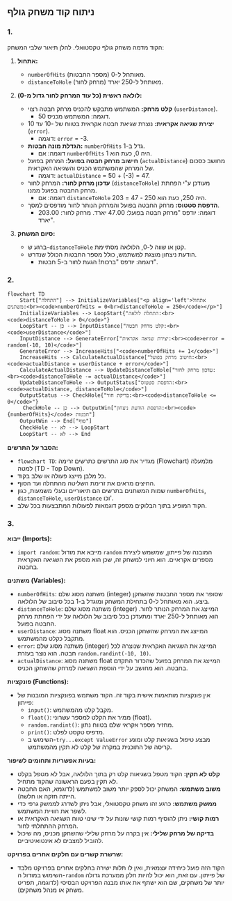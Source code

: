 ## ניתוח קוד משחק גולף

### 1. <algorithm>

הקוד מדמה משחק גולף טקסטואלי. להלן תיאור שלבי המשחק:

1.  **אתחול:**
    *   `numberOfHits` (מספר החבטות) מאותחל ל-0.
    *   `distanceToHole` (מרחק לחור) מאותחל ל-250 יארד.

2.  **לולאה ראשית (כל עוד המרחק לחור גדול מ-0):**
    *   **קלט מרחק:** המשתמש מתבקש להכניס מרחק חבטה רצוי (`userDistance`).
        *   דוגמה: המשתמש מכניס 50.
    *   **יצירת שגיאה אקראית:** נוצרת שגיאת חבטה אקראית בטווח של -10 עד 10 (`error`).
        *   דוגמה: `error` = -3.
    *   **הגדלת מונה חבטות:** `numberOfHits` גדל ב-1.
        *   דוגמה: אם `numberOfHits` היה 0, כעת הוא 1.
    *   **חישוב מרחק חבטה בפועל:** המרחק בפועל (`actualDistance`) מחושב כסכום של המרחק שהמשתמש הכניס והשגיאה האקראית.
        *   דוגמה: `actualDistance` = 50 + (-3) = 47.
    *   **עדכון מרחק לחור:** המרחק לחור (`distanceToHole`) מעודכן ע"י הפחתת מרחק החבטה בפועל ממנו.
        *   דוגמה: אם `distanceToHole` היה 250, כעת הוא 250 - 47 = 203.
    *   **הדפסת סטטוס:** מרחק החבטה בפועל והמרחק הנותר לחור מודפסים למסך.
        *   דוגמה: יודפס "מרחק חבטה בפועל: 47.00 יארד. מרחק לחור: 203.00 יארד".

3.  **סיום המשחק:**
    *   ברגע ש-`distanceToHole` קטן או שווה ל-0, הלולאה מסתיימת.
    *   הודעת ניצחון מוצגת למשתמש, כולל מספר החבטות הכולל שנדרש.
        *   דוגמה: יודפס "ברכות! הגעת לחור ב-5 חבטות".

### 2. <mermaid>

```mermaid
flowchart TD
    Start["התחלה"] --> InitializeVariables["<p align='left'>אתחול משתנים:<br><code>numberOfHits = 0<br>distanceToHole = 250</code></p>"]
    InitializeVariables --> LoopStart{"התחלת לולאה:<br><code>distanceToHole > 0</code>"}
    LoopStart -- כן --> InputDistance["קלט מרחק חבטה:<br><code>userDistance</code>"]
    InputDistance --> GenerateError["יצירת שגיאה אקראית:<br><code>error = random(-10, 10)</code>"]
    GenerateError --> IncreaseHits["<code>numberOfHits += 1</code>"]
    IncreaseHits --> CalculateActualDistance["חישוב מרחק בפועל:<br><code>actualDistance = userDistance + error</code>"]
    CalculateActualDistance --> UpdateDistanceToHole["עדכון מרחק לחור:<br><code>distanceToHole -= actualDistance</code>"]
    UpdateDistanceToHole --> OutputStatus["הדפסת סטטוס:<br><code>actualDistance, distanceToHole</code>"]
    OutputStatus --> CheckHole{"בדיקת חור:<br><code>distanceToHole <= 0</code>"}
     CheckHole -- כן --> OutputWin["הדפסת הודעת ניצחון:<br><code>{numberOfHits}</code> חבטות"]
    OutputWin --> End["סוף"]
    CheckHole -- לא --> LoopStart
    LoopStart -- לא --> End
```

**הסבר על התרשים:**

*   `flowchart TD`: מגדיר את סוג התרשים כתרשים זרימה (Flowchart) מלמעלה למטה (TD - Top Down).
*   כל מלבן מייצג פעולה או שלב בקוד.
*   החיצים מראים את זרימת השליטה מהתחלה ועד הסוף.
*   שמות המשתנים בתרשים הם תיאוריים ובעלי משמעות, כגון `numberOfHits`, `distanceToHole`, `userDistance` וכו'.
*   הקוד המופיע בתוך הבלוקים מספק דוגמאות לפעולות המתבצעות בכל שלב.

### 3. <explanation>

**ייבוא (Imports):**

*   `import random`: מייבא את מודול `random` המובנה של פייתון, שמשמש ליצירת מספרים אקראיים. הוא חיוני למשחק זה, שכן הוא מספק את השגיאה האקראית בחבטה.

**משתנים (Variables):**

*   `numberOfHits`: משתנה מסוג שלם (integer) שסופר את מספר החבטות שהשחקן ביצע. הוא מאותחל ל-0 בתחילת המשחק ומוגדל ב-1 בכל סיבוב של הלולאה.
*   `distanceToHole`: משתנה מסוג שלם (integer) המייצג את המרחק הנותר לחור. הוא מאותחל ל-250 יארד ומתעדכן בכל סיבוב של הלולאה על ידי הפחתת מרחק החבטה בפועל.
*   `userDistance`: משתנה מסוג float המייצג את המרחק שהשחקן הכניס. הוא מתקבל כקלט מהמשתמש.
*   `error`: משתנה מסוג שלם (integer) המייצג את השגיאה האקראית שנוצרה לכל חבטה. הוא נוצר בעזרת `random.randint(-10, 10)`.
*   `actualDistance`: משתנה מסוג float המייצג את המרחק בפועל שהכדור התקדם בחבטה. הוא מחושב על ידי הוספת השגיאה למרחק שהשחקן הכניס.

**פונקציות (Functions):**

*   אין פונקציות מותאמות אישית בקוד זה. הקוד משתמש בפונקציות המובנות של פייתון:
    *   `input()`: מקבל קלט מהמשתמש.
    *   `float()`: ממיר את הקלט למספר עשרוני (float).
    *   `random.randint()`: מחזיר מספר אקראי שלם בטווח נתון.
    *   `print()`: מדפיס טקסט לפלט.
    *   השימוש ב-`try...except ValueError` מבצע טיפול בשגיאות קלט ומונע קריסה של התוכנית במקרה של קלט לא תקין מהמשתמש.

**בעיות אפשריות ותחומים לשיפור:**

*   **קלט לא תקין:** הקוד מטפל בשגיאות קלט רק בתוך הלולאה, אבל לא מטפל בקלט לא תקין בפעם הראשונה שהקוד מתחיל.
*   **משוב משתמש:** המשחק יכול לספק יותר משוב למשתמש (לדוגמא, האם החבטה הייתה חזקה או חלשה).
*   **ממשק משתמש:** כרגע זהו משחק טקסטואלי, אבל ניתן לשדרג לממשק גרפי כדי לשפר את חוויית המשתמש.
*   **רמות קושי:** ניתן להוסיף רמות קושי שונות על ידי שינוי טווח השגיאה האקראית או המרחק ההתחלתי לחור.
*   **בדיקה של מרחק שלילי:** אין בקרה על מרחק שלילי שהשחקן מכניס, מה שיכול להוביל למצבים לא אינטואיטיביים.

**שרשרת קשרים עם חלקים אחרים בפרויקט:**

*   הקוד הזה פועל כיחידה עצמאית, ואין לו תלות ישירה בחלקים אחרים בפרויקט מלבד השימוש במודול ה-`random` של פייתון. עם זאת, הוא יכול להיות חלק ממערכת גדולה יותר של משחקים, שם הוא ישתף את אותו מבנה הפרויקט הבסיסי (לדוגמה, תפריט משחק או מנהל משחקים).
